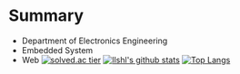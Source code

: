 # Summary
- Department of Electronics Engineering
- Embedded System
- Web
[![solved.ac tier](http://mazassumnida.wtf/api/v2/generate_badge?boj=hipdoong)](https://solved.ac/sb9338)
[![llshl's github stats](https://github-readme-stats.vercel.app/api?username=llshl)](https://github.com/llshl/github-readme-stats)
[![Top Langs](https://github-readme-stats.vercel.app/api/top-langs/?username=llshl&layout=demo)](https://github.com/llshl/github-readme-stats)




